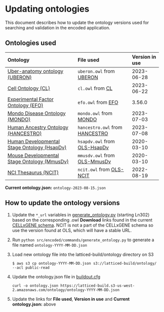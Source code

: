 Updating ontologies
=========================

This document describes how to update the ontology versions used for searching and validation in the encoded application.

Ontologies used
---------------- 

| Ontology |  File used | Version in use |
|:--|:--|:--|
| [Uber-anatomy ontology (UBERON)] | `uberon.owl` from [UBERON] | 2023-06-28 |
| [Cell Ontology (CL)] | `cl.owl` from [CL] | 2023-06-22 |
| [Experimental Factor Ontology (EFO)] | `efo.owl` from [EFO] | 3.56.0 |
| [Mondo Disease Ontology (MONDO)] | `mondo.owl` from [MONDO] | 2023-07-03 |
| [Human Ancestry Ontology (HANCESTRO)] | `hancestro.owl` from [HANCESTRO] | 2023-07-08 |
| [Human Developmental Stage Ontology (HsapDv)] | `hsapdv.owl` from [OLS-HsapDv] | 2020-03-10 |
| [Mouse Developmental Stage Ontology (MmusDv)] | `mmusdv.owl` from [OLS-MmusDv] | 2020-03-10 |
| [NCI Thesaurus (NCIT)] | `ncit.owl` from [OLS-NCIT] | 2022-08-19 |

**Current ontology.json:** `ontology-2023-08-15.json`

How to update the ontology versions
---------------- 

1. Update the `*_url` variables in [generate_ontology.py] (starting Ln302) based on the corresponding .owl **Download** links found in the current [CELLxGENE schema]. NCIT is not a part of the CELLxGENE schema so use the version found at OLS, which will have a stable URL.

2. Run `python src/encoded/commands/generate_ontology.py` to generate a file named `ontology-YYYY-MM-DD.json`

3. Load new ontology file into the latticed-build/ontology directory on S3

	`$ aws s3 cp ontology-YYYY-MM-DD.json s3://latticed-build/ontology/ --acl public-read`

4. Update the ontology.json file in [buildout.cfg]

	`curl -o ontology.json https://latticed-build.s3-us-west-2.amazonaws.com/ontology/ontology-YYYY-MM-DD.json`

5. Update the links for **File used**, **Version in use** and **Current ontology.json:** above


[Uber-anatomy ontology (UBERON)]: http://obophenotype.github.io/uberon/
[UBERON]: https://github.com/obophenotype/uberon/releases/tag/v2023-06-28
[Cell Ontology (CL)]: https://github.com/obophenotype/cell-ontology
[CL]: https://github.com/obophenotype/cell-ontology/releases/tag/v2023-06-22
[Experimental Factor Ontology (EFO)]: http://www.ebi.ac.uk/efo
[EFO]: https://github.com/EBISPOT/efo/releases/tag/v3.56.0
[Mondo Disease Ontology (MONDO)]: http://obofoundry.org/ontology/mondo.html
[MONDO]: https://github.com/monarch-initiative/mondo/releases/tag/v2023-07-03
[Human Ancestry Ontology (HANCESTRO)]: https://github.com/EBISPOT/ancestro
[HANCESTRO]: https://github.com/EBISPOT/hancestro/tree/2.6
[Human Developmental Stage Ontology (HsapDv)]: https://github.com/obophenotype/developmental-stage-ontologies/wiki/HsapDv
[OLS-HsapDv]: https://www.ebi.ac.uk/ols4/ontologies/hsapdv
[Mouse Developmental Stage Ontology (MmusDv)]: https://github.com/obophenotype/developmental-stage-ontologies/wiki/MmusDv
[OLS-MmusDv]: https://www.ebi.ac.uk/ols4/ontologies/mmusdv
[NCI Thesaurus (NCIT)]: https://github.com/NCI-Thesaurus/thesaurus-obo-edition
[OLS-NCIT]: https://www.ebi.ac.uk/ols4/ontologies/ncit
[generate_ontology.py]: ../commands/generate_ontology.py#L302
[CELLxGENE schema]: https://github.com/chanzuckerberg/single-cell-curation/tree/main/schema
[buildout.cfg]: ../../../buildout.cfg
